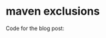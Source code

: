 # maven exclusions
Code for the blog post: [](http://blog.manparvesh.com/software%20development/maven-exclusions)